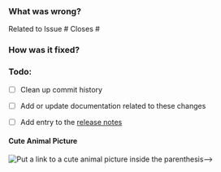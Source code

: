 ### What was wrong?

Related to Issue #
Closes #

### How was it fixed?

### Todo:

- [ ] Clean up commit history

- [ ] Add or update documentation related to these changes

- [ ] Add entry to the [release notes](https://github.com/ethereum/eth-hash/blob/master/newsfragments/README.md)

#### Cute Animal Picture

![Put a link to a cute animal picture inside the parenthesis-->](<>)
